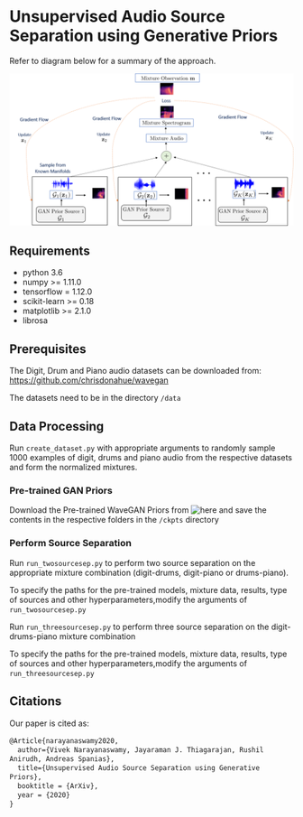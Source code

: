 # Unsupervised Audio Source Separation using Generative Priors

Refer to diagram below for a summary of the approach.

![Proposed Approach for Source Separation](https://github.com/vivsivaraman/sourcesepganprior/blob/master/blockdiagram.png)

## Requirements
* python 3.6
* numpy >= 1.11.0
* tensorflow = 1.12.0
* scikit-learn >= 0.18
* matplotlib >= 2.1.0
* librosa

## Prerequisites
The Digit, Drum and Piano audio datasets can be downloaded from: https://github.com/chrisdonahue/wavegan

The datasets need to be in the directory ``` /data ```

## Data Processing

Run ```create_dataset.py``` with appropriate arguments to randomly sample 1000 examples of digit, drums and piano audio from the respective datasets and form the normalized mixtures. 


### Pre-trained GAN Priors
Download the Pre-trained WaveGAN Priors from ![here](https://drive.google.com/file/d/1Vwu3ztF8c2dBW7ydG1o56VKNlsL4r5F3/view?usp=sharing) and save the contents in the respective folders in the ``` /ckpts ``` directory 

### Perform Source Separation
Run ```run_twosourcesep.py``` to perform two source separation on the appropriate mixture combination (digit-drums, digit-piano or drums-piano). 

To specify the paths for the pre-trained models, mixture data, results, type of sources and other hyperparameters,modify the arguments of ```run_twosourcesep.py``` 

Run ```run_threesourcesep.py``` to perform three source separation on the digit-drums-piano mixture combination 

To specify the paths for the pre-trained models, mixture data, results, type of sources and other hyperparameters,modify the arguments of  ```run_threesourcesep.py``` 


## Citations

Our paper is cited as:

```
@Article{narayanaswamy2020,
  author={Vivek Narayanaswamy, Jayaraman J. Thiagarajan, Rushil Anirudh, Andreas Spanias},
  title={Unsupervised Audio Source Separation using Generative Priors},
  booktitle = {ArXiv},
  year = {2020}
}

```
